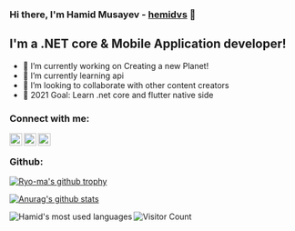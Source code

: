 ### Hi there, I'm Hamid Musayev - [hemidvs](hemidvsmusayev@gmail.com) 👋
<!--
![Gif](https://user-images.githubusercontent.com/57037068/88589670-8c77e580-d06a-11ea-8067-696c17a6a496.gif)
-->


## I'm a .NET core & Mobile Application developer!

- 🔭 I’m currently working on Creating a new Planet!
- 🌱 I’m currently learning api
- 👯 I’m looking to collaborate with other content creators
- 🥅 2021 Goal: Learn .net core and flutter native side

### Connect with me:

[<img align="left" alt="hemidvsmusayev24 | Facebook" width="22px" src="https://cdn.jsdelivr.net/npm/simple-icons@3.6.0/icons/facebook.svg" />](https://www.facebook.com/hemidvsmusayev24)
[<img align="left" alt="hemidvsmusayev@gmail.com | Gmail" width="22px" src="https://cdn.jsdelivr.net/npm/simple-icons@3.6.0/icons/gmail.svg" />](hemidvsmusayev@gmail.com)
[<img align="left" alt="hemidvs | Instagram" width="22px" src="https://cdn.jsdelivr.net/npm/simple-icons@v3/icons/instagram.svg" />](https://www.instagram.com/hemidvs/)

<br />



### Github:

[![Ryo-ma's github trophy](https://github-profile-trophy.vercel.app/?username=hemidvs&row=1&margin-w=8)](https://github.com/ryo-ma/github-profile-trophy)

[![Anurag's github stats](https://github-readme-stats.vercel.app/api?username=hemidvs&theme=blue-green)](https://github.com/anuraghazra/github-readme-stats)


<img align="left" alt="Hamid's most used languages" src="https://github-readme-stats.vercel.app/api/top-langs/?username=hemidvs&hide=html,java,objective-c" />

![Visitor Count](https://profile-counter.glitch.me/{hemidvs}/count.svg)
